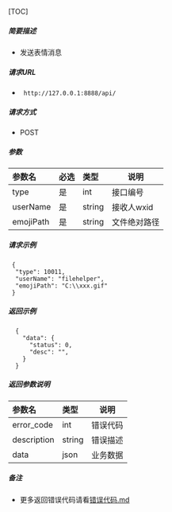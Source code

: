 

[TOC]
    
##### 简要描述

- 发送表情消息

##### 请求URL
- ` http://127.0.0.1:8888/api/`
  
##### 请求方式
- POST 

##### 参数

| 参数名       | 必选 | 类型     | 说明      |   
|:----------|:---|:-------|---------|   
| type      | 是  | int    | 接口编号    |   
| userName  | 是  | string | 接收人wxid |   
| emojiPath | 是  | string | 文件绝对路径  |   

##### 请求示例

```
 {
  "type": 10011,
  "userName": "filehelper",
  "emojiPath": "C:\\xxx.gif"
 } 
```

##### 返回示例 

``` 
  {
    "data": {
      "status": 0,
      "desc": "",
    }
  }
```

##### 返回参数说明 

| 参数名         | 类型     | 说明   |   
|:------------|:-------|------|   
| error_code  | int    | 错误代码 |   
| description | string | 错误描述 |   
| data        | json   | 业务数据 |   

##### 备注 

- 更多返回错误代码请看[错误代码.md](../错误代码.md)





